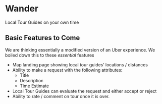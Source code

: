 # Wander
Local Tour Guides on your own time

## Basic Features to Come

We are thinking essentially a modified version of an Uber experience. We boiled down this to these *essential* features

- Map landing page showing local tour guides' locations / distances
- Ability to make a request with the following attributes:
  - Title
  - Description
  - Time Estimate
- Local Tour Guides can evaluate the request and either accept or reject
- Ability to rate / comment on tour once it is over.
